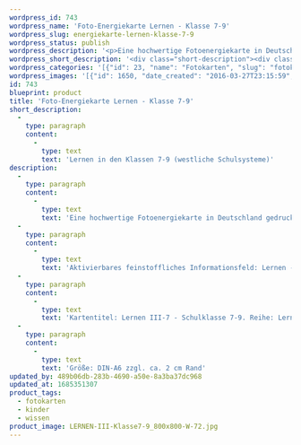 ```yaml
---
wordpress_id: 743
wordpress_name: 'Foto-Energiekarte Lernen - Klasse 7-9'
wordpress_slug: energiekarte-lernen-klasse-7-9
wordpress_status: publish
wordpress_description: '<p>Eine hochwertige Fotoenergiekarte in Deutschland gedruckt und in Handarbeit laminiert.  Sie ist in Postkartengröße (DIN-A6) gut zu transportieren und kann auch auf den Körper aufgelegt werden.</p><p>Aktivierbares feinstoffliches Informationsfeld: Lernen - Umfassende Zugänge zum eigenen, individuellen Lernen in der 7.-9. Klasse (westl. Schulsysteme): Einfacher Lernen in der Schulklasse 7-9 (westliche Schulsysteme). Individuelle Lernvorgänge (-prozesse) unterstützen.</p><p>Kartentitel: Lernen III-7 - Schulklasse 7-9. Reihe: Lernen (Schule, Ausbildung)</p><p>Größe: DIN-A6 zzgl. ca. 2 cm Rand<br />Andere Formate sind individuell für Sie innerhalb weniger Tage herstellbar. Bitte kontaktieren Sie uns hierfür unter <a href="mailto:info@elvedenverlag.de">info@elvedenverlag.de</a>.</p><p><a href="https://my.feenbaum.de/anwendung-energiebilder-foto-laminiert/">Anwendungshinweise</a>      <a href="https://my.feenbaum.de/produktinformationen-fotokarten/">Produktinformationen</a></p>'
wordpress_short_description: '<div class="short-description"><div class="std">Lernen in den Klassen 7-9 (westliche Schulsysteme)<br /><em>Hinweis: Das Wasserzeichen „Elveden Verlag Energiebild“ wird nicht mit gedruckt</em></div></div>'
wordpress_categories: '[{"id": 23, "name": "Fotokarten", "slug": "fotokarten"}, {"id": 70, "name": "Kinder", "slug": "kinder"}, {"id": 34, "name": "Wissen", "slug": "wissen"}]'
wordpress_images: '[{"id": 1650, "date_created": "2016-03-27T23:15:59", "date_created_gmt": "2016-03-27T19:15:59", "date_modified": "2016-03-27T23:15:59", "date_modified_gmt": "2016-03-27T19:15:59", "src": "https://my.feenbaum.de/wp-content/uploads/2016/03/LERNEN-III-Klasse7-9_800x800-W-72.jpg", "name": "LERNEN-III-Klasse7-9_800x800-W-72", "alt": ""}]'
id: 743
blueprint: product
title: 'Foto-Energiekarte Lernen - Klasse 7-9'
short_description:
  -
    type: paragraph
    content:
      -
        type: text
        text: 'Lernen in den Klassen 7-9 (westliche Schulsysteme)'
description:
  -
    type: paragraph
    content:
      -
        type: text
        text: 'Eine hochwertige Fotoenergiekarte in Deutschland gedruckt und in Handarbeit laminiert.  Sie ist in Postkartengröße (DIN-A6) gut zu transportieren und kann auch auf den Körper aufgelegt werden.'
  -
    type: paragraph
    content:
      -
        type: text
        text: 'Aktivierbares feinstoffliches Informationsfeld: Lernen - Umfassende Zugänge zum eigenen, individuellen Lernen in der 7.-9. Klasse (westl. Schulsysteme): Einfacher Lernen in der Schulklasse 7-9 (westliche Schulsysteme). Individuelle Lernvorgänge (-prozesse) unterstützen.'
  -
    type: paragraph
    content:
      -
        type: text
        text: 'Kartentitel: Lernen III-7 - Schulklasse 7-9. Reihe: Lernen (Schule, Ausbildung)'
  -
    type: paragraph
    content:
      -
        type: text
        text: 'Größe: DIN-A6 zzgl. ca. 2 cm Rand'
updated_by: 489b06db-283b-4690-a50e-8a3ba37dc968
updated_at: 1685351307
product_tags:
  - fotokarten
  - kinder
  - wissen
product_image: LERNEN-III-Klasse7-9_800x800-W-72.jpg
---
```

